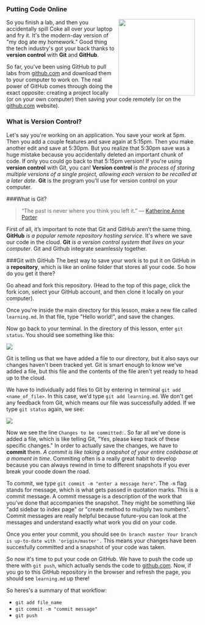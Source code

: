
### Putting Code Online
<img src="https://after-school-assets.s3.amazonaws.com/fried.jpg" width="200px" align="right" hspace="10"> So you finish a lab, and then you accidentally spill Coke all over your laptop and fry it. It's the modern-day version of "my dog ate my homework." Good thing the tech industry's got your back thanks to **version control** with **Git** and **GitHub**.

So far, you've been using GitHub to pull labs from [github.com](http://github.com) and download them to your computer to work on. The real power of GitHub comes through doing the exact opposite: creating a project locally (or on your own computer) then saving your code remotely (or on the [github.com](http://github.com) website).

### What is Version Control?
Let's say you're working on an application. You save your work at 5pm. Then you add a couple features and save again at 5:15pm. Then you make another edit and save at 5:30pm. But you realize that 5:30pm save was a huge mistake because you accidentally deleted an important chunk of code. If only you could go back to that 5:15pm version! If you're using **version control** with Git, you can! **Version control** _is the process of storing multiple versions of a single project, allowing each version to be recalled at a later date_. **Git** is the program you'll use for version control on your computer.

###What is Git?
> “The past is never where you think you left it.” — [Katherine Anne Porter](http://en.wikipedia.org/wiki/Katherine_Anne_Porter)

First of all, it’s important to note that Git and GitHub aren’t the same thing. **GitHub** _is a popular remote repository hosting service_. It's where we save our code in the cloud. **Git** _is a version control system that lives on your computer_. Git and Github integrate seamlessly together.

###Git with GitHub
The best way to save your work is to put it on GitHub in a **repository**, which is like an online folder that stores all your code. So how do you get it there?

Go ahead and fork this repository. (Head to the top of this page, click the fork icon, select your GitHub account, and then clone it locally on your computer).

Once you're inside the main directory for this lesson, make a new file called `learning.md`. In that file, type "Hello world!", and save the changes.

Now go back to your terminal. In the directory of this lesson, enter `git status`. You should see something like this:

<img src="https://after-school-assets.s3.amazonaws.com/git_status.png">

Git is telling us that we have added a file to our directory, but it also says our changes haven't been tracked yet. Git is smart enough to know we've added a file, but this file and the contents of the file aren't yet ready to head up to the cloud.

We have to individually add files to Git by entering in terminal `git add <name_of_file>`. In this case, we'd type `git add learning.md`. We don't get any feedback from Git, which means our file was successfully added. If we type `git status` again, we see:

<img src="https://after-school-assets.s3.amazonaws.com/git_add.png">

Now we see the line `Changes to be committed:`. So far all we've done is added a file, which is like telling Git, 
"Yes, please keep track of these specific changes." In order to actually save the changes, we have to **commit** them. _A commit is like taking a snapshot of your entire codebase at a moment in time_. Commiting often is a really great habit to develop because you can always rewind in time to different snapshots if you ever break your coode down the road.

To commit, we type `git commit -m "enter a message here"`. The `-m` flag stands for message, which is what gets passed in quotation marks. This is a commit message. A commit message is a description of the work that you've done that accompanies the snapshot. They might be something like "add sidebar to index page" or "create method to multiply two numbers". Commit messages are really helpful because future-you can look at the messages and understand exactly what work you did on your code.

Once you enter your commit, you should see `On branch master Your branch is up-to-date with 'origin/master'.` This means your changes have been succesfully committed and a snapshot of your code was taken.

So now it's time to put your code on GitHub. We have to push the code up there with `git push`, which actually sends the code to [github.com](github.com). Now, if you go to this GitHub repository in the browser and refresh the page, you should see `learning.md` up there!

So heres's a summary of that workflow:

* `git add file_name`
* `git commit -m "commit message"`
* `git push`

